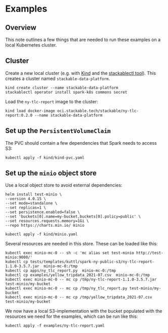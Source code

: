 # Examples

## Overview

This note outlines a few things that are needed to run these examples on a local Kubernetes cluster.

## Cluster

Create a new local cluster (e.g. with [Kind](https://kind.sigs.k8s.io/docs/user/quick-start/) and the [stackablectl tool](https://github.com/stackabletech/stackablectl)). This creates a cluster named `stackable-data-platform`.

```text
kind create cluster --name stackable-data-platform
stackablectl operator install spark-k8s commons secret
```

Load the `ny-tlc-report` image to the cluster:

```text
kind load docker-image oci.stackable.tech/stackable/ny-tlc-report:0.2.0 --name stackable-data-platform
```

## Set up the `PersistentVolumeClaim`

The PVC should contain a few dependencies that Spark needs to access S3:

```text
kubectl apply -f kind/kind-pvc.yaml
```

## Set up the `minio` object store

Use a local object store to avoid external dependencies:

```text
helm install test-minio \
--version 4.0.15 \
--set mode=standalone \
--set replicas=1 \
--set persistence.enabled=false \
--set 'buckets[0].name=my-bucket,buckets[0].policy=public' \
--set resources.requests.memory=1Gi \
--repo https://charts.min.io/ minio
```

```text
kubectl apply -f kind/minio.yaml
```

Several resources are needed in this store. These can be loaded like this:

```text
kubectl exec minio-mc-0 -- sh -c 'mc alias set test-minio http://test-minio:9000/'
kubectl cp tests/templates/kuttl/spark-ny-public-s3/ny-tlc-report-1.1.0-3.5.7.jar  minio-mc-0:/tmp
kubectl cp apps/ny_tlc_report.py  minio-mc-0:/tmp
kubectl cp examples/yellow_tripdata_2021-07.csv  minio-mc-0:/tmp
kubectl exec minio-mc-0 -- mc cp /tmp/ny-tlc-report-1.1.0-3.5.7.jar test-minio/my-bucket
kubectl exec minio-mc-0 -- mc cp /tmp/ny_tlc_report.py test-minio/my-bucket
kubectl exec minio-mc-0 -- mc cp /tmp/yellow_tripdata_2021-07.csv test-minio/my-bucket
```

We now have a local S3-implementation with the bucket populated with the resources we need for the examples, which can be run like this:

```text
kubectl apply -f examples/ny-tlc-report.yaml
```

